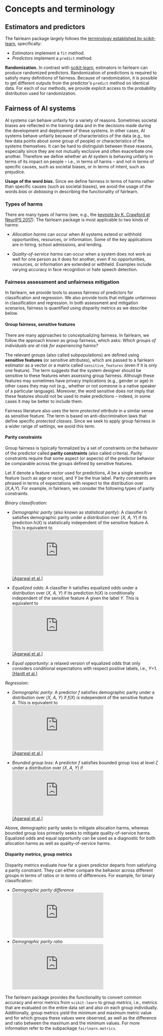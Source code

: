 # Concepts and terminology

## Estimators and predictors

The fairlearn package largely follows the [terminology established by scikit-learn](https://scikit-learn.org/stable/developers/contributing.html#different-objects), specifically:
- _Estimators_ implement a `fit` method.
- _Predictors_ implement a `predict` method.


**Randomization.** In contrast with [scikit-learn](https://scikit-learn.org/stable/glossary.html#term-estimator), estimators in fairlearn can produce randomized predictors. Randomization of predictions is required to satisfy many definitions of fairness. Because of randomization, it is possible to get different outputs from the predictor's `predict` method on identical data. For each of our methods, we provide explicit access to the probability distribution used for randomization.

## Fairness of AI systems

AI systems can behave unfairly for a variety of reasons. Sometimes societal biases are reflected in the training data and in the decisions made during the development and deployment of these systems. In other cases, AI systems behave unfairly because of characteristics of the data (e.g., too few data points about some group of people) or characteristics of the systems themselves. It can be hard to distinguish between these reasons, especially since they are not mutually exclusive and often exacerbate one another. Therefore we define whether an AI system is behaving unfairly in terms of its impact on people – i.e., in terms of harms – and not in terms of specific causes, such as societal biases, or in terms of intent, such as prejudice.

**Usage of the word _bias_.** Since we define fairness in terms of harms rather than specific causes (such as societal biases), we avoid the usage of the words _bias_ or _debiasing_ in describing the functionality of fairlearn.

### Types of harms

There are many types of harms (see, e.g., the [keynote by K. Crawford at NeurIPS 2017](https://www.youtube.com/watch?v=fMym_BKWQzk)). The fairlearn package is most applicable to two kinds of harms:

- _Allocation harms_ can occur when AI systems extend or withhold opportunities, resources, or information. Some of the key applications are in hiring, school admissions, and lending.

- _Quality-of-service harms_ can occur when a system does not work as well for one person as it does for another, even if no opportunities, resources, or information are extended or withheld. Examples include varying accuracy in face recognition or hate speech detection.

### Fairness assessment and unfairness mitigation

In fairlearn, we provide tools to assess fairness of predictors for classification and regression. We also provide tools that mitigate unfairness in classification and regression. In both assessment and mitigation scenarios, fairness is quantified using disparity metrics as we describe below.

#### Group fairness, sensitive features

There are many approaches to conceptualizing fairness. In fairlearn, we follow the approach known as group fairness, which asks: _Which groups of individuals are at risk for experiencing harms?_

The relevant groups (also called subpopulations) are defined using **sensitive features** (or sensitive attributes), which are passed to a fairlearn estimator as a vector or a matrix called `sensitive_features` (even if it is only one feature). The term suggests that the system designer should be sensitive to these features when assessing group fairness. Although these features may sometimes have privacy implications (e.g., gender or age) in other cases they may not (e.g., whether or not someone is a native speaker of a particular language). Moreover, the word sensitive does not imply that these features should not be used to make predictions – indeed, in some cases it may be better to include them.

Fairness literature also uses the term _protected attribute_ in a similar sense as sensitive feature. The term is based on anti-discrimination laws that define specific _protected classes_. Since we seek to apply group fairness in a wider range of settings, we avoid this term.

#### Parity constraints

Group fairness is typically formalized by a set of constraints on the behavior of the predictor called **parity constraints** (also called criteria). Parity constraints require that some aspect (or aspects) of the predictor behavior be comparable across the groups defined by sensitive features.

Let _X_ denote a feature vector used for predictions, _A_ be a single sensitive feature (such as age or race), and _Y_ be the true label. Parity constraints are phrased in terms of expectations with respect to the distribution over (_X,A,Y_).
For example, in fairlearn, we consider the following types of parity constraints.

_Binary classification_:

- _Demographic parity_ (also known as _statistical parity_): A classifier _h_ satisfies demographic parity under a distribution over (_X, A, Y_) if its prediction _h_(_X_) is statistically independent of the sensitive feature _A_. This is equivalent to \
  ![equation](https://latex.codecogs.com/gif.latex?%5Cmathbb%7BE%7D%5Bh%28X%29%20%7C%20A%3Da%5D%20%3D%20%5Cmathbb%7BE%7D%5Bh%28X%29%5D%20%5Cquad%20%5Cforall%20a) \
  [[Agarwal et al.]](https://arxiv.org/pdf/1803.02453.pdf)

- _Equalized odds_: A classifier _h_ satisfies equalized odds under a distribution over (_X, A, Y_) if its prediction _h_(_X_) is conditionally independent of the sensitive feature _A_ given the label _Y_. This is equivalent to \
  ![equation](https://latex.codecogs.com/gif.latex?%5Cmathbb%7BE%7D%5Bh%28X%29%20%7C%20A%3Da%2C%20Y%3Dy%5D%20%3D%20%5Cmathbb%7BE%7D%5Bh%28X%29%20%7C%20Y%3Dy%5D%20%5Cquad%20%5Cforall%20a%2C%20y) \
  [[Agarwal et al.]](https://arxiv.org/pdf/1803.02453.pdf)

- _Equal opportunity_: a relaxed version of equalized odds that only considers conditional expectations with respect positive labels, i.e., _Y_=1. [[Hardt et al.]]( https://ttic.uchicago.edu/~nati/Publications/HardtPriceSrebro2016.pdf)

_Regression_:

- _Demographic parity_: A predictor _f_ satisfies demographic parity under a distribution over (_X, A, Y_) if _f_(_X_) is independent of the sensitive feature _A_. This is equivalent to \
  ![equation](https://latex.codecogs.com/gif.latex?%5Cmathbb%7BP%7D%5Bf%28X%29%20%5Cgeq%20z%20%7C%20A%3Da%5D%20%3D%20%5Cmathbb%7BP%7D%5Bf%28X%29%20%5Cgeq%20z%5D%20%5Cquad%20%5Cforall%20a%2C%20z) \
  [[Agarwal et al.]]( https://arxiv.org/pdf/1905.12843.pdf)

- _Bounded group loss_: A predictor _f_ satisfies bounded group loss at level _ζ_ under a distribution over (_X, A, Y_) if \
  ![equation](https://latex.codecogs.com/gif.latex?%5Cmathbb%7BE%7D%5B%5Ctext%7Bloss%7D%28Y%2C%20f%28X%29%29%20%7C%20A%3Da%5D%20%5Cleq%20%5Czeta%20%5Cquad%20%5Cforall%20a) \
  [[Agarwal et al.]]( https://arxiv.org/pdf/1905.12843.pdf)

Above, demographic parity seeks to mitigate allocation harms, whereas bounded group loss primarily seeks to mitigate quality-of-service harms. Equalized odds and equal opportunity can be used as a diagnostic for both allocation harms as well as quality-of-service harms.

#### Disparity metrics, group metrics

Disparity metrics evaluate how far a given predictor departs from satisfying a parity constraint. They can either compare the behavior across different groups in terms of ratios or in terms of differences. For example, for binary classification:

- _Demographic parity difference_ \
  ![equation](https://latex.codecogs.com/gif.latex?%5Cleft%5C%28%5Cmax_a%5Cmathbb%7BE%7D%5Bh%28X%29%7CA%3Da%5D%5Cright%5C%29%20-%20%5Cleft%5C%28%5Cmin_a%5Cmathbb%7BE%7D%5Bh%28X%29%7CA%3Da%5D%5Cright%5C%29)
- _Demographic parity ratio_ \
  ![equation](https://latex.codecogs.com/gif.latex?%5Cleft%5C%28%5Cmin_a%20%5Cmathbb%7BE%7D%5Bh%28X%29%20%7C%20A%3Da%5D%5Cright%5C%29%20/%20%5Cleft%5C%28%5Cmax_a%20%5Cmathbb%7BE%7D%5Bh%28X%29%20%7C%20A%3Da%5D%5Cright%5C%29)

The fairlearn package provides the functionality to convert common accuracy and error metrics from `scikit-learn` to _group metrics_, i.e., metrics that are evaluated on the entire data set and also on each group individually. Additionally, group metrics yield the minimum and maximum metric value and for which groups these values were observed, as well as the difference and ratio between the maximum and the minimum values. For more information refer to the subpackage `fairlearn.metrics`.
